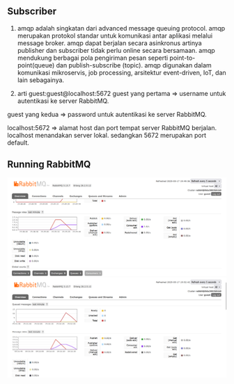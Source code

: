 ## Subscriber 
1. amqp adalah singkatan dari advanced message queuing protocol. amqp merupakan protokol standar untuk komunikasi antar aplikasi melalui message broker. amqp dapat berjalan secara asinkronus artinya publisher dan subscriber tidak perlu online secara bersamaan. amqp mendukung berbagai pola pengiriman pesan seperti point-to-point(queue) dan publish-subscribe (topic). amqp digunakan dalam komunikasi mikroservis, job processing, arsitektur event-driven, IoT, dan lain sebagainya.

2. arti guest:guest@localhost:5672
guest yang pertama => username untuk autentikasi ke server RabbitMQ. 

guest yang kedua => password untuk autentikasi ke server RabbitMQ. 

localhost:5672 => alamat host dan port tempat server RabbitMQ berjalan. localhost menandakan server lokal. sedangkan 5672 merupakan port default. 

## Running RabbitMQ
![alt text](image-1.png)
![alt text](image-2.png)